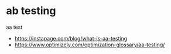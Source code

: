 # ab testing

aa test 

- https://instapage.com/blog/what-is-aa-testing
- https://www.optimizely.com/optimization-glossary/aa-testing/